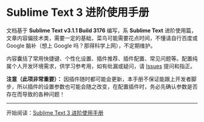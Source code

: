 # Sublime Text 3 进阶使用手册

文档基于 **Sublime Text v3.1.1 Build 3176** 编写，系 **Sublime Text** 进阶使用篇，文章内容偏技术类，需要一定的基础，菜鸟可能需要花点时间，不懂请自行百度或 Google 脑补（想上 Google 吗？那得科学上网），不定期维护。

内容囊括了常用快捷键、个性化设置、插件推荐、插件配置、常见问题等。配置纯属个人开发环境需求，供学习参考用，如有纰漏或疑问，请 [Issues](/issues) 提问和指正。

**注意（此项非常重要）：** 因插件随时都可能会更新，本手册不保证能跟上开发者脚步，所以插件的设置参数也可能会随之改变，在配置插件时，务必先确认参数是否存在而导致的各种问题！

---

开始阅读：<a href="/Sublime Text 3 进阶使用手册.md">Sublime Text 3 进阶使用手册</a>